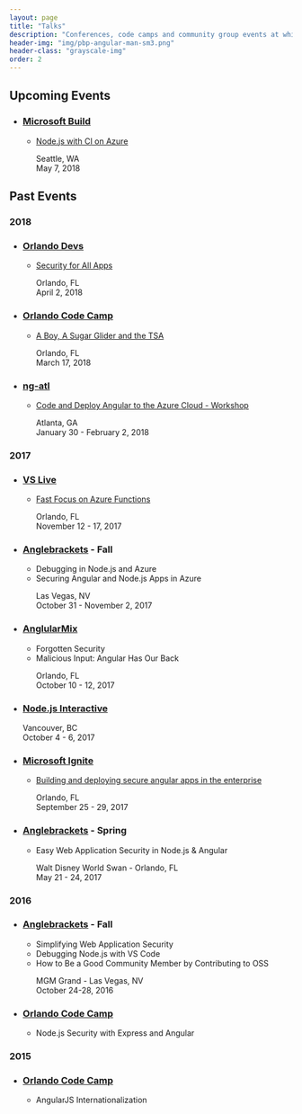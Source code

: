 ```yaml
---
layout: page
title: "Talks"
description: "Conferences, code camps and community group events at which I've talked and presented something."
header-img: "img/pbp-angular-man-sm3.png"
header-class: "grayscale-img"
order: 2
---
```


## Upcoming Events

* ### [Microsoft Build](https://www.microsoft.com/en-us/build)
  * [Node.js with CI on Azure]()
    <p>Seattle, WA<br>
    May 7, 2018</p>

## Past Events

### 2018

* ### [Orlando Devs](https://orlandodevs.com/)

  * [Security for All Apps](https://www.meetup.com/OrlandoDevs/events/248472263/)
    <p>Orlando, FL<br>
    April 2, 2018</p>

* ### [Orlando Code Camp](http://orlandocodecamp.com)

  * [A Boy, A Sugar Glider and the TSA](https://orlandocodecamp.com/sessions/Details/131)
    <p>Orlando, FL<br>
    March 17, 2018</p>

* ### [ng-atl](http://ng-atl.org)
  * [Code and Deploy Angular to the Azure Cloud - Workshop](http://ng-atl.org/Workshops)
    <p>Atlanta, GA<br>
    January 30 - February 2, 2018</p>

### 2017

* ### [VS Live](https://live360events.com/Events/Orlando-2017/)
  * [Fast Focus on Azure Functions](https://live360events.com/Events/Orlando-2017/Sessions/Tuesday/VST15-Fast-Focus-on-Azure-Functions.aspx)
    <p>Orlando, FL<br>
    November 12 - 17, 2017</p>
* ### [Anglebrackets](https://anglebrackets.org/#!/speakers/Brian%20Clark) - Fall
  * Debugging in Node.js and Azure
  * Securing Angular and Node.js Apps in Azure
    <p>Las Vegas, NV<br>
    October 31 - November 2, 2017</p>
* ### [AnglularMix](https://www.angularmix.com/#!/speakers/Brian%20Clark)
  * Forgotten Security
  * Malicious Input: Angular Has Our Back
    <p>Orlando, FL<br>
    October 10 - 12, 2017</p>
* ### [Node.js Interactive](http://events.linuxfoundation.org/events/archive/2017/node-interactive)
    <p>Vancouver, BC<br>
  October 4 - 6, 2017</p>
* ### [Microsoft Ignite](https://www.microsoft.com/en-us/ignite)
  * [Building and deploying secure angular apps in the enterprise](https://myignite.microsoft.com/sessions/55304)
    <p>Orlando, FL<br>September 25 - 29, 2017</p>
* ### [Anglebrackets](https://anglebrackets.org/) - Spring
  * Easy Web Application Security in Node.js & Angular
    <p>Walt Disney World Swan - Orlando, FL<br>
    May 21 - 24, 2017</p>

### 2016

* ### [Anglebrackets](https://anglebrackets.org/) - Fall

  * Simplifying Web Application Security
  * Debugging Node.js with VS Code
  * How to Be a Good Community Member by Contributing to OSS
    <p>MGM Grand - Las Vegas, NV<br>
    October 24-28, 2016</p>

* ### [Orlando Code Camp](http://orlandocodecamp.com/)
  * Node.js Security with Express and Angular

### 2015

* ### [Orlando Code Camp](http://orlandocodecamp.com/)
  * AngularJS Internationalization
